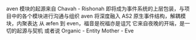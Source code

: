 aven 模块的起源来自 Chavah - Rishonah
即将成为事件系统的上层包装，与项目中的各个模块进行沟通与组织
aven 将深度融入 AS2 原生事件结构，解耦模块，内聚表达
从 æfen 到 even，福音是祝福亦是诅咒
它来自夜晚的开端，是一切的起源与契机
或者说
Organic - Entity
Mother - Eve